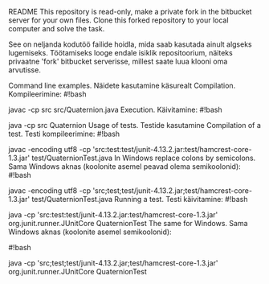 README
This repository is read-only, make a private fork in the bitbucket server for your own files. Clone this forked repository to your local computer and solve the task.

See on neljanda kodutöö failide hoidla, mida saab kasutada ainult algseks lugemiseks. Töötamiseks looge endale isiklik repositoorium, näiteks privaatne 'fork' bitbucket serverisse, millest saate luua klooni oma arvutisse.

Command line examples. Näidete kasutamine käsurealt
Compilation. Kompileerimine:
#!bash

javac -cp src src/Quaternion.java
Execution. Käivitamine:
#!bash

java -cp src Quaternion
Usage of tests. Testide kasutamine
Compilation of a test. Testi kompileerimine:
#!bash

javac -encoding utf8 -cp 'src:test:test/junit-4.13.2.jar:test/hamcrest-core-1.3.jar' test/QuaternionTest.java
In Windows replace colons by semicolons. Sama Windows aknas (koolonite asemel peavad olema semikoolonid):
#!bash

javac -encoding utf8 -cp 'src;test;test/junit-4.13.2.jar;test/hamcrest-core-1.3.jar' test/QuaternionTest.java
Running a test. Testi käivitamine:
#!bash

java -cp 'src:test:test/junit-4.13.2.jar:test/hamcrest-core-1.3.jar' org.junit.runner.JUnitCore QuaternionTest
The same for Windows. Sama Windows aknas (koolonite asemel semikoolonid):

#!bash

java -cp 'src;test;test/junit-4.13.2.jar;test/hamcrest-core-1.3.jar' org.junit.runner.JUnitCore QuaternionTest